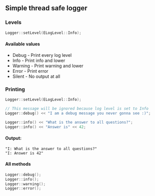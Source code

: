 ## Simple thread safe logger

### Levels

```c++
Logger::setLevel(ELogLevel::Info);
```
#### Available values
- Debug - Print every log level
- Info - Print info and lower
- Warning - Print warning and lower
- Error - Print error
- Silent - No output at all

### Printing

```c++
Logger::setLevel(ELogLevel::Info);

// This message will be ignored because log level is set to Info
Logger::debug() << "I am a debug message you never gonna see :)";

Logger::info() << "What is the answer to all questions?";
Logger::info() << "Answer is" << 42;
```
#### Output:
```text
"I: What is the answer to all questions?"
"I: Answer is 42"
```

#### All methods
```c++
Logger::debug();
Logger::info();
Logger::warning();
Logger::error();
```

